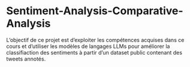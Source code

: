 # Sentiment-Analysis-Comparative-Analysis

L’objectif de ce projet est d’exploiter les compétences acquises dans ce cours et d’utiliser les modèles de langages LLMs pour améliorer la classifiaction des sentiments à partir d’un dataset public contenant des tweets annotés.
